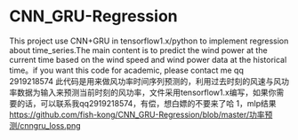 # CNN_GRU-Regression
This project use CNN+GRU in tensorflow1.x/python to implement regression about time_series.The main content is to predict the wind power at the current time based on the wind speed and wind power data at the historical time。if you want this code for academic, please contact me qq 2919218574
此代码是用来做风功率时间序列预测的，利用过去时刻的风速与风功率数据为输入来预测当前时刻的风功率，文件采用tensorflow1.x编写，如果你需要的话，可以联系我qq2919218574，有偿，想白嫖的不要来了哈
1，mlp结果
https://github.com/fish-kong/CNN_GRU-Regression/blob/master/功率预测/cnngru_loss.png
